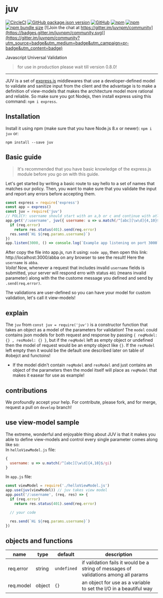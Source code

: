 # juv

[![CircleCI](https://circleci.com/gh/easa/juv.svg?style=svg&circle-token=f7602f571cb7e13ba4dfac0b89859b4ee2fe89a8)](https://circleci.com/gh/easa/juv)
[![GitHub package.json version](https://img.shields.io/github/package-json/v/easa/juv?color=black&label=github%20repo)](https://github.com/easa/juv)
[![GitHub](https://img.shields.io/github/license/easa/juv)](#)
[![npm](https://img.shields.io/npm/v/juv?color=blue&label=npm%20package&logoColor=red)](https://www.npmjs.com/package/juv)
[![npm](https://img.shields.io/npm/dw/juv?color=%2300baba&label=installs)](#)
[![npm bundle size](https://img.shields.io/bundlephobia/min/juv?color=yello)](#)
[![Join the chat at https://gitter.im/juvnpm/community](https://badges.gitter.im/juvnpm/community.svg)](https://gitter.im/juvnpm/community?utm_source=badge&utm_medium=badge&utm_campaign=pr-badge&utm_content=badge)  

Javascript Universal Validation

> for use in production please wait till version 0.8.0!   

---

JUV is a set of [express.js](http://expressjs.com/) middlewares that use a developer-defined model to validate and sanitize input from the client and the advantage is to make a definition of view-models that makes the architecture model more rational and reliable. So make sure you got Nodejs, then install express using this command: `npm i express`. 

## Installation
Install it using npm (make sure that you have Node.js 8.x or newer): `npm i juv` or:

```
npm install --save juv
```

## Basic guide
> It's recommended that you have basic knowledge of the express.js module before you go on with this guide.

Let's get started by writing a basic route to say hello to a set of names that matches our policy. 
Then, you want to make sure that you validate the input and report any errors before accepting them.

```js
const express = require('express')
const app = express()
const juv = require('juv')
// POLICY: username should start with an a,b or c and continue with atleast four words or numbers up to 10!
app.get('/:username', juv({ username: u => u.match(/^[abc][\w\d]{4,10}$/gi) }), (req, res) => {
  if (req.error)
    return res.status(401).send(req.error)
  res.send(`Hi ${req.params.username}`)
})
app.listen(3000, () => console.log(`Example app listening on port 3000`))
```
After copy the file into app.js, run it using: `node app`, then open this link: http://localhost:3000/abba on any browser to see the result! Here the `username` is `abba`.  
*Voila!* Now, whenever a request that includes invalid `username` fields 
is submitted, your server will respond erro with status `401` (means invalid parameter) 
along with the the custome message you defined and send by `.send(req.error)`.

The validations are user-defined so you can have your model for custom validation, let's call it view-models! 

## explain
The `juv` from `const juv = require('juv')` is a constructor function that takes an object as a model of the parameters for validation!
The `model` could contains json models for both request and response by passing `{ reqModel: {} , resModel: {} }`, but if the `reqModel` left as empty object or undefined then the model of request would be an empty object like `{}`. If the `resModel` left empty then it would be the default one described later on table of #obejct and functoins!   
* If the model didn't contain `reqModel` and `resModel` and just contains an object of the parameters then the model itself will place as `reqModel` that makes it easear for use as example!
## contributions
We profoundly accept your help. For contribute, please fork, and for merge, request a pull on `develop` branch! 

## use view-model sample
The extreme, wonderful and enjoyable thing about JUV is that it makes you able to define view-models and control every single parameter comes along like so:   
In `helloViewModel.js` file:
```js
{
  username: u => u.match(/^[abc][\w\d]{4,10}$/gi) 
}
```
In `app.js` file:
```js
const viewModel = require('./helloViewModel.js')
app.use(juv(viewModel)) // juv takes view model
app.post('/:username', (req, res) => {
  if (req.error)
    return res.status(401).send(req.error)

  // your code 

  res.send(`Hi ${req.params.username}`)
})

```
## objects and functions

| name          | type     | default                                                    | description                                                                          |
|---------------|----------|------------------------------------------------------------|--------------------------------------------------------------------------------------|
| req.error     | string   | `undefined`                                                | if validation fails it would be a string of messages of validations among all params |
| req.model     | object   | `{}`                                                       | an object for use as a variable to set the I/O in a beautiful way                    |

